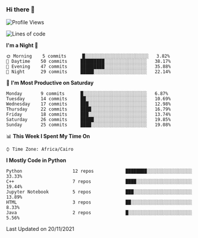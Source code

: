 ### Hi there 👋

<!--
**AMR-KELEG/AMR-KELEG** is a ✨ _special_ ✨ repository because its `README.md` (this file) appears on your GitHub profile.

Here are some ideas to get you started:

- 🔭 I’m currently working on ...
- 🌱 I’m currently learning ...
- 👯 I’m looking to collaborate on ...
- 🤔 I’m looking for help with ...
- 💬 Ask me about ...
- 📫 How to reach me: ...
- 😄 Pronouns: ...
- ⚡ Fun fact: ...
-->

<!--START_SECTION:waka-->
![Profile Views](http://img.shields.io/badge/Profile%20Views-7-blue)

![Lines of code](https://img.shields.io/badge/From%20Hello%20World%20I%27ve%20Written-2.8%20million%20lines%20of%20code-blue)

**I'm a Night 🦉** 

```text
🌞 Morning    5 commits      █░░░░░░░░░░░░░░░░░░░░░░░░   3.82% 
🌆 Daytime    50 commits     █████████░░░░░░░░░░░░░░░░   38.17% 
🌃 Evening    47 commits     █████████░░░░░░░░░░░░░░░░   35.88% 
🌙 Night      29 commits     █████░░░░░░░░░░░░░░░░░░░░   22.14%

```
📅 **I'm Most Productive on Saturday** 

```text
Monday       9 commits      █░░░░░░░░░░░░░░░░░░░░░░░░   6.87% 
Tuesday      14 commits     ██░░░░░░░░░░░░░░░░░░░░░░░   10.69% 
Wednesday    17 commits     ███░░░░░░░░░░░░░░░░░░░░░░   12.98% 
Thursday     22 commits     ████░░░░░░░░░░░░░░░░░░░░░   16.79% 
Friday       18 commits     ███░░░░░░░░░░░░░░░░░░░░░░   13.74% 
Saturday     26 commits     █████░░░░░░░░░░░░░░░░░░░░   19.85% 
Sunday       25 commits     ████░░░░░░░░░░░░░░░░░░░░░   19.08%

```


📊 **This Week I Spent My Time On** 

```text
⌚︎ Time Zone: Africa/Cairo

```

**I Mostly Code in Python** 

```text
Python                   12 repos            ████████░░░░░░░░░░░░░░░░░   33.33% 
C++                      7 repos             ████░░░░░░░░░░░░░░░░░░░░░   19.44% 
Jupyter Notebook         5 repos             ███░░░░░░░░░░░░░░░░░░░░░░   13.89% 
HTML                     3 repos             ██░░░░░░░░░░░░░░░░░░░░░░░   8.33% 
Java                     2 repos             █░░░░░░░░░░░░░░░░░░░░░░░░   5.56%

```



 Last Updated on 20/11/2021
<!--END_SECTION:waka-->
